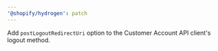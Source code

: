 ```yaml
---
'@shopify/hydrogen': patch
---
```


Add `postLogoutRedirectUri` option to the Customer Account API client's logout method.
